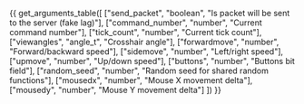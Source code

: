 {{ get_arguments_table([
    ["send_packet",     "boolean",  "Is packet will be sent to the server (fake lag)"],
    ["command_number",  "number",   "Current command number"],
    ["tick_count",      "number",   "Current tick count"],
    ["viewangles",      "angle_t",  "Crosshair angle"],
    ["forwardmove",     "number",   "Forward/backward speed"],
    ["sidemove",        "number",   "Left/right speed"],
    ["upmove",          "number",   "Up/down speed"],
    ["buttons",         "number",   "Buttons bit field"],
    ["random_seed",     "number",   "Random seed for shared random functions"],
    ["mousedx",         "number",   "Mouse X movement delta"],
    ["mousedy",         "number",   "Mouse Y movement delta"]
]) }}